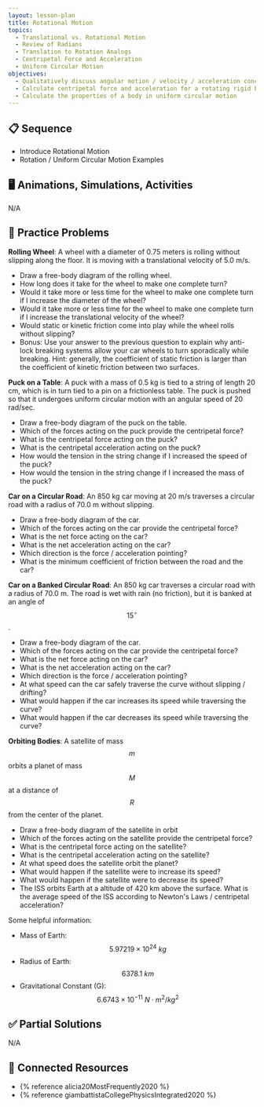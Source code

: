 ```yaml
---
layout: lesson-plan
title: Rotational Motion
topics:
  - Translational vs. Rotational Motion
  - Review of Radians
  - Translation to Rotation Analogs
  - Centripetal Force and Acceleration
  - Uniform Circular Motion
objectives:
  - Qualitatively discuss angular motion / velocity / acceleration concepts
  - Calculate centripetal force and acceleration for a rotating rigid body
  - Calculate the properties of a body in uniform circular motion
---
```


## 📋 Sequence

* Introduce Rotational Motion
* Rotation / Uniform Circular Motion Examples

## 🖥️ Animations, Simulations, Activities

N/A

## 📝 Practice Problems

**Rolling Wheel**: A wheel with a diameter of 0.75 meters is rolling without slipping along the floor. It is moving with a translational velocity of 5.0 m/s.

* Draw a free-body diagram of the rolling wheel.
* How long does it take for the wheel to make one complete turn?
* Would it take more or less time for the wheel to make one complete turn if I increase the diameter of the wheel?
* Would it take more or less time for the wheel to make one complete turn if I increase the translational velocity of the wheel?
* Would static or kinetic friction come into play while the wheel rolls without slipping?
* Bonus: Use your answer to the previous question to explain why anti-lock breaking systems allow your car wheels to turn sporadically while breaking. Hint: generally, the coefficient of static friction is larger than the coefficient of kinetic friction between two surfaces.

**Puck on a Table**: A puck with a mass of 0.5 kg is tied to a string of length 20 cm, which is in turn tied to a pin on a frictionless table. The puck is pushed so that it undergoes uniform circular motion with an angular speed of 20 rad/sec.

* Draw a free-body diagram of the puck on the table.
* Which of the forces acting on the puck provide the centripetal force?
* What is the centripetal force acting on the puck?
* What is the centripetal acceleration acting on the puck?
* How would the tension in the string change if I increased the speed of the puck?
* How would the tension in the string change if I increased the mass of the puck?

**Car on a Circular Road**: An 850 kg car moving at 20 m/s traverses a circular road with a radius of 70.0 m without slipping.

* Draw a free-body diagram of the car.
* Which of the forces acting on the car provide the centripetal force?
* What is the net force acting on the car?
* What is the net acceleration acting on the car?
* Which direction is the force / acceleration pointing?
* What is the minimum coefficient of friction between the road and the car?

**Car on a Banked Circular Road**: An 850 kg car traverses a circular road with a radius of 70.0 m. The road is wet with rain (no friction), but it is banked at an angle of $$15^\circ$$.

* Draw a free-body diagram of the car.
* Which of the forces acting on the car provide the centripetal force?
* What is the net force acting on the car?
* What is the net acceleration acting on the car?
* Which direction is the force / acceleration pointing?
* At what speed can the car safely traverse the curve without slipping / drifting?
* What would happen if the car increases its speed while traversing the curve?
* What would happen if the car decreases its speed while traversing the curve?

**Orbiting Bodies**: A satellite of mass $$m$$ orbits a planet of mass $$M$$ at a distance of $$R$$ from the center of the planet.

* Draw a free-body diagram of the satellite in orbit
* Which of the forces acting on the satellite provide the centripetal force?
* What is the centripetal force acting on the satellite?
* What is the centripetal acceleration acting on the satellite?
* At what speed does the satellite orbit the planet?
* What would happen if the satellite were to increase its speed?
* What would happen if the satellite were to decrease its speed?
* The ISS orbits Earth at a altitude of 420 km above the surface. What is the average speed of the ISS according to Newton's Laws / centripetal acceleration?

Some helpful information:

* Mass of Earth: $$5.97219 \times 10^{24} \: kg$$
* Radius of Earth: $$6378.1 \: km$$
* Gravitational Constant (G): $$6.6743 \times 10^{-11} \: N \cdot m^2/kg^2$$

## ✅ Partial Solutions

N/A

## 📘 Connected Resources

* {% reference alicia20MostFrequently2020 %}
* {% reference giambattistaCollegePhysicsIntegrated2020 %}
